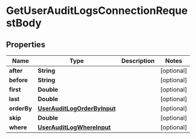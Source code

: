 

# GetUserAuditLogsConnectionRequestBody


## Properties

Name | Type | Description | Notes
------------ | ------------- | ------------- | -------------
**after** | **String** |  |  [optional]
**before** | **String** |  |  [optional]
**first** | **Double** |  |  [optional]
**last** | **Double** |  |  [optional]
**orderBy** | [**UserAuditLogOrderByInput**](UserAuditLogOrderByInput.md) |  |  [optional]
**skip** | **Double** |  |  [optional]
**where** | [**UserAuditLogWhereInput**](UserAuditLogWhereInput.md) |  |  [optional]



